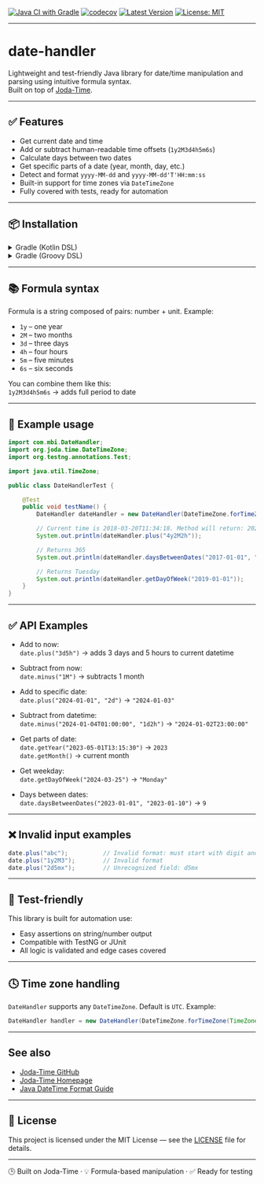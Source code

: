 [![Java CI with Gradle](https://github.com/mbi88/date-handler/actions/workflows/gradle.yml/badge.svg)](https://github.com/mbi88/date-handler/actions/workflows/gradle.yml)
[![codecov](https://codecov.io/gh/mbi88/date-handler/branch/master/graph/badge.svg)](https://codecov.io/gh/mbi88/date-handler)
[![Latest Version](https://img.shields.io/github/v/tag/mbi88/date-handler?label=version)](https://github.com/mbi88/date-handler/releases)
[![License: MIT](https://img.shields.io/badge/License-MIT-yellow.svg)](LICENSE)

---

# date-handler

Lightweight and test-friendly Java library for date/time manipulation and parsing using intuitive formula syntax.  
Built on top of [Joda-Time](https://www.joda.org/joda-time/).

---

## ✅ Features

- Get current date and time
- Add or subtract human-readable time offsets (`1y2M3d4h5m6s`)
- Calculate days between two dates
- Get specific parts of a date (year, month, day, etc.)
- Detect and format `yyyy-MM-dd` and `yyyy-MM-dd'T'HH:mm:ss`
- Built-in support for time zones via `DateTimeZone`
- Fully covered with tests, ready for automation

---

## 📦 Installation

<details>
<summary>Gradle (Kotlin DSL)</summary>

`implementation("com.mbi:date-handler:1.0")`

</details>

<details>
<summary>Gradle (Groovy DSL)</summary>

`implementation 'com.mbi:date-handler:1.0'`

</details>

---

## 📚 Formula syntax

Formula is a string composed of pairs: number + unit. Example:

- `1y` – one year
- `2M` – two months
- `3d` – three days
- `4h` – four hours
- `5m` – five minutes
- `6s` – six seconds

You can combine them like this:  
`1y2M3d4h5m6s` → adds full period to date

---

## 🚀 Example usage

```java
import com.mbi.DateHandler;
import org.joda.time.DateTimeZone;
import org.testng.annotations.Test;

import java.util.TimeZone;

public class DateHandlerTest {

    @Test
    public void testName() {
        DateHandler dateHandler = new DateHandler(DateTimeZone.forTimeZone(TimeZone.getTimeZone("Europe/Kiev")));

        // Current time is 2018-03-20T11:34:18. Method will return: 2022-05-20T13:34:18
        System.out.println(dateHandler.plus("4y2M2h"));

        // Returns 365
        System.out.println(dateHandler.daysBetweenDates("2017-01-01", "2018-01-01"));

        // Returns Tuesday
        System.out.println(dateHandler.getDayOfWeek("2019-01-01"));
    }
}
```

---

## ✅ API Examples

- Add to now:  
  `date.plus("3d5h")` → adds 3 days and 5 hours to current datetime

- Subtract from now:  
  `date.minus("1M")` → subtracts 1 month

- Add to specific date:  
  `date.plus("2024-01-01", "2d")` → `"2024-01-03"`

- Subtract from datetime:  
  `date.minus("2024-01-04T01:00:00", "1d2h")` → `"2024-01-02T23:00:00"`

- Get parts of date:  
  `date.getYear("2023-05-01T13:15:30")` → `2023`  
  `date.getMonth()` → current month

- Get weekday:  
  `date.getDayOfWeek("2024-03-25")` → `"Monday"`

- Days between dates:  
  `date.daysBetweenDates("2023-01-01", "2023-01-10")` → `9`

---

## ❌ Invalid input examples

```java
date.plus("abc");          // Invalid format: must start with digit and end with letter  
date.plus("1y2M3");        // Invalid format  
date.plus("2d5mx");        // Unrecognized field: d5mx
```

---

## 🧪 Test-friendly

This library is built for automation use:

- Easy assertions on string/number output
- Compatible with TestNG or JUnit
- All logic is validated and edge cases covered

---

## 🕓 Time zone handling

`DateHandler` supports any `DateTimeZone`. Default is `UTC`. Example:

```java
DateHandler handler = new DateHandler(DateTimeZone.forTimeZone(TimeZone.getTimeZone("Europe/Kiev")));
```

---

## See also

- [Joda-Time GitHub](https://github.com/JodaOrg/joda-time)
- [Joda-Time Homepage](https://www.joda.org/joda-time/)
- [Java DateTime Format Guide](https://docs.oracle.com/javase/8/docs/api/java/text/SimpleDateFormat.html)

---

## 📄 License

This project is licensed under the MIT License — see the [LICENSE](LICENSE) file for details.

---

🕒 Built on Joda-Time · 💡 Formula-based manipulation · ✅ Ready for testing

